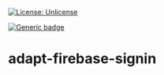 [![License: Unlicense](https://img.shields.io/badge/license-Unlicense-blue.svg)](http://unlicense.org/)

[![Generic badge](https://img.shields.io/badge/<SUBJECT>-<STATUS>-<COLOR>.svg)](https://shields.io/)

# adapt-firebase-signin

